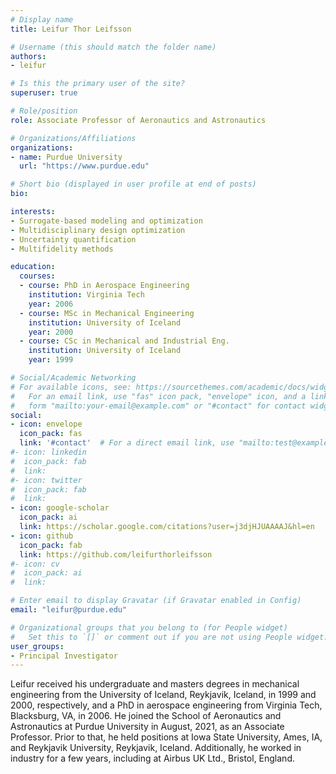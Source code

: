 ```yaml
---
# Display name
title: Leifur Thor Leifsson

# Username (this should match the folder name)
authors:
- leifur

# Is this the primary user of the site?
superuser: true

# Role/position
role: Associate Professor of Aeronautics and Astronautics

# Organizations/Affiliations
organizations:
- name: Purdue University
  url: "https://www.purdue.edu"

# Short bio (displayed in user profile at end of posts)
bio:

interests:
- Surrogate-based modeling and optimization
- Multidisciplinary design optimization
- Uncertainty quantification
- Multifidelity methods

education:
  courses:
  - course: PhD in Aerospace Engineering
    institution: Virginia Tech
    year: 2006
  - course: MSc in Mechanical Engineering
    institution: University of Iceland
    year: 2000
  - course: CSc in Mechanical and Industrial Eng.
    institution: University of Iceland
    year: 1999

# Social/Academic Networking
# For available icons, see: https://sourcethemes.com/academic/docs/widgets/#icons
#   For an email link, use "fas" icon pack, "envelope" icon, and a link in the
#   form "mailto:your-email@example.com" or "#contact" for contact widget.
social:
- icon: envelope
  icon_pack: fas
  link: '#contact'  # For a direct email link, use "mailto:test@example.org".
#- icon: linkedin
#  icon_pack: fab
#  link: 
#- icon: twitter
#  icon_pack: fab
#  link: 
- icon: google-scholar
  icon_pack: ai
  link: https://scholar.google.com/citations?user=j3djHJUAAAAJ&hl=en
- icon: github
  icon_pack: fab
  link: https://github.com/leifurthorleifsson
#- icon: cv
#  icon_pack: ai
#  link: 

# Enter email to display Gravatar (if Gravatar enabled in Config)
email: "leifur@purdue.edu"

# Organizational groups that you belong to (for People widget)
#   Set this to `[]` or comment out if you are not using People widget.  
user_groups:
- Principal Investigator
---
```


Leifur received his undergraduate and masters degrees in mechanical engineering from the University of Iceland, Reykjavik, Iceland, in 1999 and 2000, respectively, and a PhD in aerospace engineering from Virginia Tech, Blacksburg, VA, in 2006. He joined the School of Aeronautics and Astronautics at Purdue University in August, 2021, as an Associate Professor. Prior to that, he held positions at Iowa State University, Ames, IA, and Reykjavik University, Reykjavik, Iceland. Additionally, he worked in industry for a few years, including at Airbus UK Ltd., Bristol, England.
